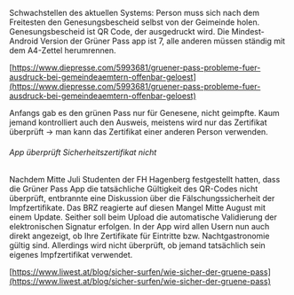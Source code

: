 Schwachstellen des aktuellen Systems:
Person muss sich nach dem Freitesten den Genesungsbescheid selbst von der Geimeinde holen.
Genesungsbescheid ist QR Code, der ausgedruckt wird.
Die Mindest-Android Version der Grüner Pass app ist 7, alle anderen müssen ständig mit dem A4-Zettel herumrennen.

[https://www.diepresse.com/5993681/gruener-pass-probleme-fuer-ausdruck-bei-gemeindeaemtern-offenbar-geloest](https://www.diepresse.com/5993681/gruener-pass-probleme-fuer-ausdruck-bei-gemeindeaemtern-offenbar-geloest)

Anfangs gab es den grünen Pass nur für Genesene, nicht geimpfte.
Kaum jemand kontrolliert auch den Ausweis, meistens wird nur das Zertifikat überprüft -> man kann das Zertifikat einer anderen Person verwenden.   


###### App überprüft Sicherheitszertifikat nicht

Nachdem Mitte Juli Studenten der FH Hagenberg festgestellt hatten, dass die Grüner Pass App die tatsächliche Gültigkeit des QR-Codes nicht überprüft, entbrannte eine Diskussion über die Fälschungssicherheit der Impfzertifikate. Das BRZ reagierte auf diesen Mangel Mitte August mit einem Update. Seither soll beim Upload die automatische Validierung der elektronischen Signatur erfolgen. In der App wird allen Usern nun auch direkt angezeigt, ob Ihre Zertifikate für Eintritte bzw. Nachtgastronomie gültig sind. Allerdings wird nicht überprüft, ob jemand tatsächlich sein eigenes Impfzertifikat verwendet.

[https://www.liwest.at/blog/sicher-surfen/wie-sicher-der-gruene-pass](https://www.liwest.at/blog/sicher-surfen/wie-sicher-der-gruene-pass)